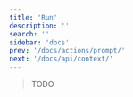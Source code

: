 ```yaml
---
title: 'Run'
description: ''
search: ''
sidebar: 'docs'
prev: '/docs/actions/prompt/'
next: '/docs/api/context/'
---
```


> TODO

